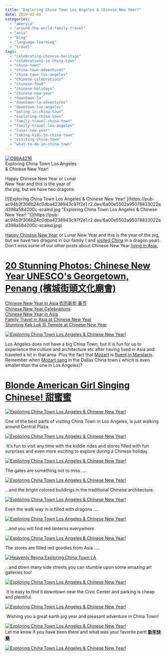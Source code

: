 ```yaml
---
title: "Exploring China Town Los Angeles & Chinese New Year!"
date: 2019-02-05
categories: 
  - "america"
  - "around-the-world-family-travel"
  - "asia"
  - "blog"
  - "language-learning"
  - "travel"
tags: 
  - "celebrating-chinese-heritage"
  - "celebrations-in-china-town"
  - "china-town"
  - "china-town-adventures"
  - "china-town-los-angeles"
  - "chinese-celebrations"
  - "chinese-food"
  - "chinese-holidays"
  - "chinese-new-year"
  - "downtown-la"
  - "downtown-la-adventures"
  - "downtown-los-angeles"
  - "eating-in-china-town"
  - "exploring-china-town"
  - "family-travel-china-town"
  - "family-travel-los-angeles"
  - "lunar-new-year"
  - "taking-kids-to-china-town"
  - "visiting-china-town"
  - "what-to-do-in-china-town"
---
```


[![O88A4216](https://pub-ac94b3f306b24c0dba4238943c97f2e1.r2.dev/6a00e5502a95078833022ad3de59eb200b.jpg "O88A4216")](https://pub-ac94b3f306b24c0dba4238943c97f2e1.r2.dev/6a00e5502a95078833022ad3de59eb200b.jpg)  
Exploring China Town Los Angeles  
& Chinese New Year!  
  
Happy Chinese New Year or Lunar  
New Year and this is the year of  
the pig, but we have two dragons  
  
  

<!--more--> [![Exploring China Town Los Angeles & Chinese New Year! ](https://pub-ac94b3f306b24c0dba4238943c97f2e1.r2.dev/6a00e5502a95078833022ad398a584200c-scaled.jpg "Exploring China Town Los Angeles & Chinese New Year! ")](https://pub-ac94b3f306b24c0dba4238943c97f2e1.r2.dev/6a00e5502a95078833022ad398a584200c-scaled.jpg)  
  
[Happy Chinese New Year](http://soultravelers3new.local/2013/07/china-travel-temples.html "Happy Chinese New Year in Asia ") or Lunar New Year and this is the year of the pig, but we have two dragons in our family ( and [visited China](http://soultravelers3new.local/2012/11/visiting-china-and-dragons.html "visiting china ") in a dragon year). Don't miss some of our other posts about Chinese New Year [living in Asia.](http://soultravelers3new.local/2014/04/world-as-my-middle-school-the-atlantic-soultravelers3.html#more "living in Asia.")

# [20 Stunning Photos: Chinese New Year UNESCO's Georgetown, Penang (檳城街頭文化廟會)](http://soultravelers3new.local/2011/02/20-stunning-photos-chinese-new-year-georgetown-penang.html "20 stunning photos of Chinese New Year")  
[Chinese New Year in Asia 农历新年 春节](http://soultravelers3new.local/2015/02/chinese-new-year-in-asia-春节.html "Chinese New Year in Asia")  
[Chinese New Year Celebrations](http://soultravelers3new.local/2013/02/chinese-new-year-celebrations.html "Chinese New Year Celebrations")   
[Chinese New Year in Asia](http://soultravelers3new.local/2013/02/chinese-new-year-in-asia.html "Chinese New Year in Asia")   
[Family Travel in Asia at Chinese New Year](http://soultravelers3new.local/2011/02/family-travel-year-of-the-rabbit-in-asia-photos-chinese-new-year-.html "Family Travel in Asia at Chinese New Year")  
[Stunning Kek Lok Si Temple at Chinese New Year](http://soultravelers3new.local/2012/09/stunning-kek-lok-si-largest-buddhist-temple-in-se-asia.html "Stunning Kek Lok Si - Largest Buddhist Temple in SE Asi") 

[![Exploring China Town Los Angeles & Chinese New Year! ](https://pub-ac94b3f306b24c0dba4238943c97f2e1.r2.dev/6a00e5502a95078833022ad3dedbe3200b-scaled.jpg "Exploring China Town Los Angeles & Chinese New Year! ")](https://pub-ac94b3f306b24c0dba4238943c97f2e1.r2.dev/6a00e5502a95078833022ad3dedbe3200b-scaled.jpg)

Los Angeles does not have a big China Town, but it is fun for us to experience the culture and architecture etc after having lived in Asia and traveled a lot in that area. Plus the fact that [Mozart](http://soultravelers3new.local/2018/10/-mozart-dee-smashes-the-patriarchy-in-girl-power-song-push-you-harder.html "Mozart teen pop star ") is [fluent in Mandarin](http://soultravelers3new.local/2013/06/fluent-mandarin.html "fluent in Mandarin"). Remember when [Mozart sang](https://www.youtube.com/watch?v=BFRayJ3gdGs "teen pop star Mozart sings in Mandarin") in the Dallas China town ( which is even smaller than the one in Los Angeles)?   
  

# [Blonde American Girl Singing Chinese! 甜蜜蜜](http://soultravelers3new.local/2014/10/blonde-american-girl-singing-chinese-甜蜜蜜-.html "Blonde American Girl Singing Chinese! 甜蜜蜜")

[![Exploring China Town Los Angeles & Chinese New Year! ](https://pub-ac94b3f306b24c0dba4238943c97f2e1.r2.dev/6a00e5502a95078833022ad3bf31de200d.jpg "Exploring China Town Los Angeles & Chinese New Year! ")](https://pub-ac94b3f306b24c0dba4238943c97f2e1.r2.dev/6a00e5502a95078833022ad3bf31de200d.jpg)

One of the best parts of visiting China Town in Los Angeles, is just walking around Central Plaza.   
  
[![Exploring China Town Los Angeles & Chinese New Year! ](https://pub-ac94b3f306b24c0dba4238943c97f2e1.r2.dev/6a00e5502a95078833022ad3dedc94200b-scaled-1.jpg "Exploring China Town Los Angeles & Chinese New Year! ")](https://pub-ac94b3f306b24c0dba4238943c97f2e1.r2.dev/6a00e5502a95078833022ad3dedc94200b-scaled-1.jpg)  
  

 It's fun to visit any time with the kiddie rides and stores filled with fun surprises and even more exciting to explore during a Chinese holiday. 

[![Exploring China Town Los Angeles & Chinese New Year! ](https://pub-ac94b3f306b24c0dba4238943c97f2e1.r2.dev/6a00e5502a95078833022ad3bf332a200d.jpg "Exploring China Town Los Angeles & Chinese New Year! ")](https://pub-ac94b3f306b24c0dba4238943c97f2e1.r2.dev/6a00e5502a95078833022ad3bf332a200d.jpg)

The gates are something not to miss ....

[![Exploring China Town Los Angeles & Chinese New Year! ](https://pub-ac94b3f306b24c0dba4238943c97f2e1.r2.dev/6a00e5502a95078833022ad3dede5a200b.jpg "Exploring China Town Los Angeles & Chinese New Year! ")](https://pub-ac94b3f306b24c0dba4238943c97f2e1.r2.dev/6a00e5502a95078833022ad3dede5a200b.jpg)

...and the bright colored buildings in the traditional Chinese architecture. 

[![Exploring China Town Los Angeles & Chinese New Year! ](https://pub-ac94b3f306b24c0dba4238943c97f2e1.r2.dev/6a00e5502a95078833022ad3dede8c200b.jpg "Exploring China Town Los Angeles & Chinese New Year! ")](https://pub-ac94b3f306b24c0dba4238943c97f2e1.r2.dev/6a00e5502a95078833022ad3dede8c200b.jpg)

Even the walk way in is filled with dragons ....

[![Exploring China Town Los Angeles & Chinese New Year! ](https://pub-ac94b3f306b24c0dba4238943c97f2e1.r2.dev/6a00e5502a95078833022ad3dee13e200b.jpg "Exploring China Town Los Angeles & Chinese New Year! ")](https://pub-ac94b3f306b24c0dba4238943c97f2e1.r2.dev/6a00e5502a95078833022ad3dee13e200b.jpg)

...and you will find red lanterns everywhere. 

[![Exploring China Town Los Angeles & Chinese New Year! ](https://pub-ac94b3f306b24c0dba4238943c97f2e1.r2.dev/6a00e5502a95078833022ad3992c3a200c.jpg "Exploring China Town Los Angeles & Chinese New Year! ")](https://pub-ac94b3f306b24c0dba4238943c97f2e1.r2.dev/6a00e5502a95078833022ad3992c3a200c.jpg)

The stores are filled red goodies from Asia .....

[![Heavenly Reyna Exploring China Town LA](https://pub-ac94b3f306b24c0dba4238943c97f2e1.r2.dev/6a00e5502a95078833022ad3bf3abc200d.jpg "Heavenly Reyna Exploring China Town LA")](https://pub-ac94b3f306b24c0dba4238943c97f2e1.r2.dev/6a00e5502a95078833022ad3bf3abc200d.jpg)

...and down many side streets you can stumble upon some amazing art galleries too!  
  
[![Exploring China Town Los Angeles & Chinese New Year! ](https://pub-ac94b3f306b24c0dba4238943c97f2e1.r2.dev/6a00e5502a95078833022ad3deed8f200b.jpg "Exploring China Town Los Angeles & Chinese New Year! ")](https://pub-ac94b3f306b24c0dba4238943c97f2e1.r2.dev/6a00e5502a95078833022ad3deed8f200b.jpg)  
  
  
 It is easy to find it downtown near the Civic Center and parking is cheap and plentiful.   
  
[![Exploring China Town Los Angeles & Chinese New Year! ](https://pub-ac94b3f306b24c0dba4238943c97f2e1.r2.dev/6a00e5502a95078833022ad3deed9b200b.jpg "Exploring China Town Los Angeles & Chinese New Year! ")](https://pub-ac94b3f306b24c0dba4238943c97f2e1.r2.dev/6a00e5502a95078833022ad3deed9b200b.jpg)  
  
  
 Wishing you a great earth pig year and pleasant adventure in China Town!   
  
[![Exploring China Town Los Angeles & Chinese New Year! ](https://pub-ac94b3f306b24c0dba4238943c97f2e1.r2.dev/6a00e5502a95078833022ad3993db7200c-scaled-1.jpg "Exploring China Town Los Angeles & Chinese New Year! ")](https://pub-ac94b3f306b24c0dba4238943c97f2e1.r2.dev/6a00e5502a95078833022ad3993db7200c-scaled-1.jpg)  
Let me know if you have been there and what was your favorite part! [**新年快樂**](https://twitter.com/hashtag/%E6%96%B0%E5%B9%B4%E5%BF%AB%E6%A8%82?src=hash)  
  
[![Exploring China Town Los Angeles & Chinese New Year! ](https://pub-ac94b3f306b24c0dba4238943c97f2e1.r2.dev/6a00e5502a95078833022ad3bf4f9d200d-scaled.jpg "Exploring China Town Los Angeles & Chinese New Year! ")](https://pub-ac94b3f306b24c0dba4238943c97f2e1.r2.dev/6a00e5502a95078833022ad3bf4f9d200d-scaled.jpg)
